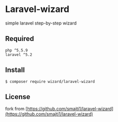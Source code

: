 # Laravel-wizard

simple laravel step-by-step wizard

## Required

    php ^5.5.9
    laravel ^5.2

## Install

    $ composer require wizard/laravel-wizard

## License

fork from  [https://github.com/smajti1/laravel-wizard](https://github.com/smajti1/laravel-wizard)